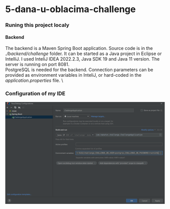 # 5-dana-u-oblacima-challenge

### Runing this project localy

#### Backend
The backend is a Maven Spring Boot application. Source code is in the <i>./backend/challenge</i> folder. It can be started as a Java project in Eclipse or IntelliJ. I used InteliJ IDEA 2022.2.3, Java SDK 19 and Java 11 version. The server is running on port 8081.\
PostgreSQL is needed for the backend. Connection parameters can be provided as environment variables in InteliJ, or hard-coded in the <i>application.properties</i> file. \

### Configuration of my IDE
![alt text](https://github.com/marijakljestan/5-dana-u-oblacima-challenge/blob/readme/screenshot.png?raw=true)